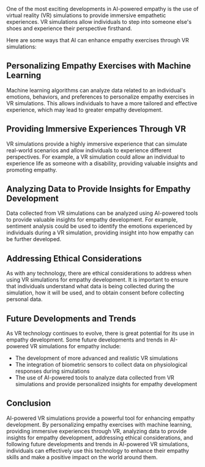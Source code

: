 
One of the most exciting developments in AI-powered empathy is the use of virtual reality (VR) simulations to provide immersive empathetic experiences. VR simulations allow individuals to step into someone else's shoes and experience their perspective firsthand.

Here are some ways that AI can enhance empathy exercises through VR simulations:

Personalizing Empathy Exercises with Machine Learning
-----------------------------------------------------

Machine learning algorithms can analyze data related to an individual's emotions, behaviors, and preferences to personalize empathy exercises in VR simulations. This allows individuals to have a more tailored and effective experience, which may lead to greater empathy development.

Providing Immersive Experiences Through VR
------------------------------------------

VR simulations provide a highly immersive experience that can simulate real-world scenarios and allow individuals to experience different perspectives. For example, a VR simulation could allow an individual to experience life as someone with a disability, providing valuable insights and promoting empathy.

Analyzing Data to Provide Insights for Empathy Development
----------------------------------------------------------

Data collected from VR simulations can be analyzed using AI-powered tools to provide valuable insights for empathy development. For example, sentiment analysis could be used to identify the emotions experienced by individuals during a VR simulation, providing insight into how empathy can be further developed.

Addressing Ethical Considerations
---------------------------------

As with any technology, there are ethical considerations to address when using VR simulations for empathy development. It is important to ensure that individuals understand what data is being collected during the simulation, how it will be used, and to obtain consent before collecting personal data.

Future Developments and Trends
------------------------------

As VR technology continues to evolve, there is great potential for its use in empathy development. Some future developments and trends in AI-powered VR simulations for empathy include:

* The development of more advanced and realistic VR simulations
* The integration of biometric sensors to collect data on physiological responses during simulations
* The use of AI-powered tools to analyze data collected from VR simulations and provide personalized insights for empathy development

Conclusion
----------

AI-powered VR simulations provide a powerful tool for enhancing empathy development. By personalizing empathy exercises with machine learning, providing immersive experiences through VR, analyzing data to provide insights for empathy development, addressing ethical considerations, and following future developments and trends in AI-powered VR simulations, individuals can effectively use this technology to enhance their empathy skills and make a positive impact on the world around them.
